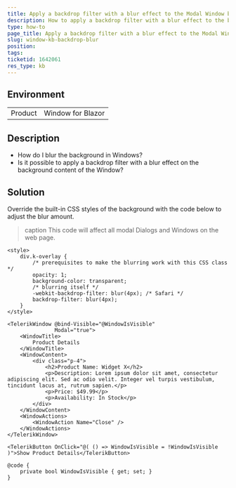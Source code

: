 ```yaml
---
title: Apply a backdrop filter with a blur effect to the Modal Window background
description: How to apply a backdrop filter with a blur effect to the background content of the Modal Window.
type: how-to
page_title: Apply a backdrop filter with a blur effect to the Modal Window background
slug: window-kb-backdrop-blur
position: 
tags: 
ticketid: 1642061
res_type: kb
---
```


## Environment
<table>
	<tbody>
		<tr>
			<td>Product</td>
			<td>Window for Blazor</td>
		</tr>
	</tbody>
</table>

## Description

* How do I blur the background in Windows?
* Is it possible to apply a backdrop filter with a blur effect on the background content of the Window?

## Solution

Override the built-in CSS styles of the background with the code below to adjust the blur amount. 

>caption This code will affect all modal Dialogs and Windows on the web page.

````CSHTML
<style>
    div.k-overlay {
        /* prerequisites to make the blurring work with this CSS class */
        opacity: 1;
        background-color: transparent;
        /* blurring itself */
        -webkit-backdrop-filter: blur(4px); /* Safari */
        backdrop-filter: blur(4px);
    }
</style>

<TelerikWindow @bind-Visible="@WindowIsVisible"
               Modal="true">
    <WindowTitle>
        Product Details
    </WindowTitle>
    <WindowContent>
        <div class="p-4">
            <h2>Product Name: Widget X</h2>
            <p>Description: Lorem ipsum dolor sit amet, consectetur adipiscing elit. Sed ac odio velit. Integer vel turpis vestibulum, tincidunt lacus at, rutrum sapien.</p>
            <p>Price: $49.99</p>
            <p>Availability: In Stock</p>
        </div>
    </WindowContent>
    <WindowActions>
        <WindowAction Name="Close" />
    </WindowActions>
</TelerikWindow>

<TelerikButton OnClick="@( () => WindowIsVisible = !WindowIsVisible )">Show Product Details</TelerikButton>

@code {
    private bool WindowIsVisible { get; set; }
}
````